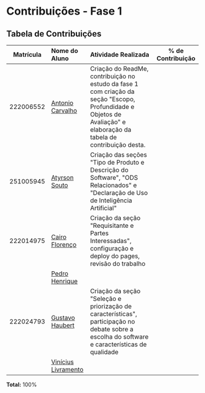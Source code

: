 # Contribuições - Fase 1

## Tabela de Contribuições

| Matrícula | Nome do Aluno | Atividade Realizada | % de Contribuição |
| :-------: | :---------------------------------------------------------------------------- | :---------------------------------------------------- | :---------------: |
| 222006552 | [Antonio Carvalho](https://github.com/antonioscarvalho)                       | Criação do ReadMe, contribuição no estudo da fase 1 com criação da seção "Escopo, Profundidade e Objetos de Avaliação" e elaboração da tabela de contribuição desta. |                   |
| 251005945 | [Atyrson Souto](https://github.com/Atyrson)                                   | Criação das seções "Tipo de Produto e Descrição do Software", "ODS Relacionados" e "Declaração de Uso de Inteligência Artificial" |                  |
| 222014975 | [Cairo Florenço](https://github.com/CA1RO)                                    | Criação da seção "Requisitante e Partes Interessadas", configuração e deploy do pages, revisão do trabalho |                   |
|           | [Pedro Henrique](https://github.com/Stain19)                                  |                                                       |                   |
| 222024793 | [Gustavo Haubert](https://github.com/GustavoHaubert)                          | Criação da seção "Seleção e priorização de características", participação no debate sobre a escolha do software e características de qualidade |                   |
|           | [Vinícius Livramento](https://github.com/vinialves2020)                       |                                                       |                   |

**Total:** 100%
